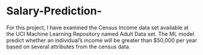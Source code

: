 # Salary-Prediction-
For this project, I have examined the Census Income data set available at the UCI Machine Learning Repository named Adult Data set. The ML model predict whether an individual’s income will be greater than $50,000 per year based on several attributes from the census data.
